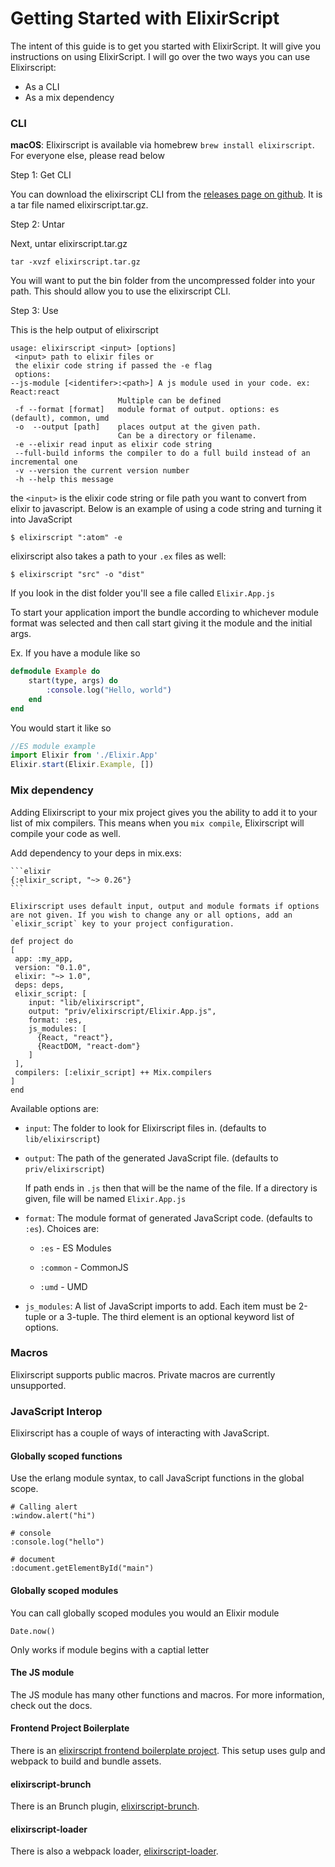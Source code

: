 # Getting Started with ElixirScript

The intent of this guide is to get you started with ElixirScript. It will give you instructions on using ElixirScript. I will go over the two ways you can use Elixirscript:

*   As a CLI
*   As a mix dependency

### CLI

**macOS**: Elixirscript is available via homebrew `brew install elixirscript`. For everyone else, please read below

Step 1: Get CLI

You can download the elixirscript CLI from the [releases page on github](https://github.com/bryanjos/elixirscript/releases). It is a tar file named elixirscript.tar.gz.

Step 2: Untar

Next, untar elixirscript.tar.gz

    tar -xvzf elixirscript.tar.gz

You will want to put the bin folder from the uncompressed folder into your path. This should allow you to use the elixirscript CLI.

Step 3: Use

This is the help output of elixirscript

    usage: elixirscript <input> [options]
     <input> path to elixir files or
     the elixir code string if passed the -e flag
     options:
    --js-module [<identifer>:<path>] A js module used in your code. ex: React:react
                            Multiple can be defined
     -f --format [format]   module format of output. options: es (default), common, umd
     -o  --output [path]    places output at the given path.
                            Can be a directory or filename.
     -e --elixir read input as elixir code string
     --full-build informs the compiler to do a full build instead of an incremental one
     -v --version the current version number
     -h --help this message

the `<input>` is the elixir code string or file path you want to convert from elixir to javascript. Below is an example of using a code string and turning it into JavaScript

    $ elixirscript ":atom" -e

elixirscript also takes a path to your `.ex` files as well:

    $ elixirscript "src" -o "dist"

If you look in the dist folder you'll see a file called `Elixir.App.js`

To start your application import the bundle according to whichever module format was selected and
then call start giving it the module and the initial args.

Ex. If you have a module like so
```elixir
defmodule Example do
    start(type, args) do
        :console.log("Hello, world")
    end
end
```

You would start it like so

```javascript
//ES module example
import Elixir from './Elixir.App'
Elixir.start(Elixir.Example, [])
```

### Mix dependency

Adding Elixirscript to your mix project gives you the ability to add it to your list of mix compilers. This means when you `mix compile`, Elixirscript will compile your code as well.

Add dependency to your deps in mix.exs:

    ```elixir
    {:elixir_script, "~> 0.26"}
    ```

    Elixirscript uses default input, output and module formats if options are not given. If you wish to change any or all options, add an `elixir_script` key to your project configuration.

    def project do
    [
     app: :my_app,
     version: "0.1.0",
     elixir: "~> 1.0",
     deps: deps,
     elixir_script: [
        input: "lib/elixirscript",
        output: "priv/elixirscript/Elixir.App.js",
        format: :es,
        js_modules: [
          {React, "react"},
          {ReactDOM, "react-dom"}
        ]
     ],
     compilers: [:elixir_script] ++ Mix.compilers
    ]
    end

Available options are:

*   `input`: The folder to look for Elixirscript files in. (defaults to `lib/elixirscript`)

* `output`: The path of the generated JavaScript file. (defaults to `priv/elixirscript`)

    If path ends in `.js` then that will be the name of the file. If a directory is given,
    file will be named `Elixir.App.js`

*   `format`: The module format of generated JavaScript code. (defaults to `:es`). Choices are:    

    *   `:es` - ES Modules

    *   `:common` - CommonJS

    *   `:umd` - UMD

* `js_modules`: A list of JavaScript imports to add. Each item must be 2-tuple or a 3-tuple. The third element is an optional keyword list of options.

### Macros

Elixirscript supports public macros. Private macros are currently unsupported.

### JavaScript Interop

Elixirscript has a couple of ways of interacting with JavaScript.

#### Globally scoped functions

Use the erlang module syntax, to call JavaScript functions in the global scope.

    # Calling alert
    :window.alert("hi")

    # console
    :console.log("hello")

    # document
    :document.getElementById("main")

#### Globally scoped modules

You can call globally scoped modules you would an Elixir module

    Date.now()

Only works if module begins with a captial letter

#### The JS module

The JS module has many other functions and macros. For more information, check out the docs.

#### Frontend Project Boilerplate

There is an [elixirscript frontend boilerplate project](https://github.com/elixirscript/elixirscript-project-boilerplate). This setup uses gulp and webpack to build and bundle assets.

#### elixirscript-brunch

There is an Brunch plugin, [elixirscript-brunch](https://www.npmjs.com/package/elixirscript-brunch).

#### elixirscript-loader

There is also a webpack loader, [elixirscript-loader](https://www.npmjs.com/package/elixirscript-loader).
